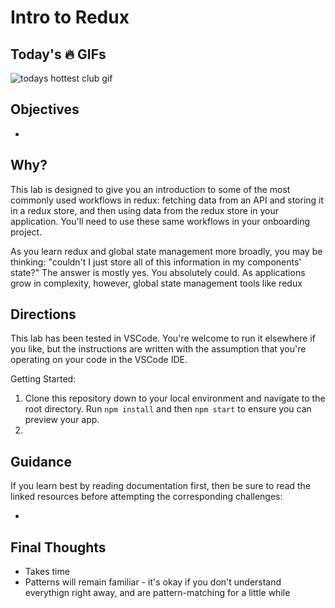 # Intro to Redux

## Today's 🔥 GIFs

![todays hottest club gif](https://media.giphy.com/media/29LTG8tQpoEkIeOnIO/giphy.gif)
## Objectives

- 

## Why?

This lab is designed to give you an introduction to some of the most commonly used workflows in redux: fetching data from an API and storing it in a redux store, and then using data from the redux store in your application. You'll need to use these same workflows in your onboarding project. 

As you learn redux and global state management more broadly, you may be thinking: "couldn't I just store all of this information in my components' state?" The answer is mostly yes. You absolutely could. As applications grow in complexity, however, global state management tools like redux 


## Directions

This lab has been tested in VSCode. You're welcome to run it elsewhere if you like, but the instructions are written with the assumption that you're operating on your code in the VSCode IDE. 

Getting Started:

1. Clone this repository down to your local environment and navigate to the root directory. Run `npm install` and then `npm start` to ensure you can preview your app.
2. 

## Guidance



If you learn best by reading documentation first, then be sure to read the linked resources before attempting the corresponding challenges:

- 

## Final Thoughts

* Takes time
* Patterns will remain familiar - it's okay if you don't understand everythign right away, and are pattern-matching for a little while